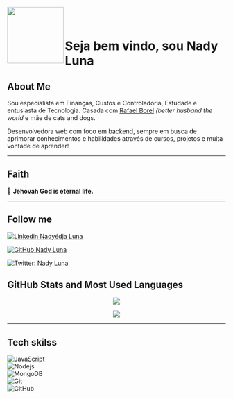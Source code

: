 <p>
    <img src="https://media.giphy.com/media/ule4vhcY1xEKQ/giphy.gif" width="130px" align="left"> 
    <br> </br>
</p>

# Seja bem vindo, sou Nady Luna 

## About Me 

Sou especialista em Finanças, Custos e Controladoria, Estudade e entusiasta de Tecnologia.  Casada com [Rafael Borel](https://www.linkedin.com/in/rafaelborel/) _(better husband the world_ e mãe de cats and dogs.
  
Desenvolvedora web com foco em backend, sempre em busca de aprimorar conhecimentos e
habilidades através de cursos, projetos e muita vontade de aprender!

---
## Faith
 :raised_hands: **Jehovah God is eternal life.**</p>
___
## Follow me

[![Linkedin Nadyédja Luna](https://img.shields.io/badge/-LinkedIn-blue?style=flat-square&logo=Linkedin&logoColor=white&link=https://https://www.linkedin.com/in/nadyluna/)](https://www.linkedin.com/in/nadyluna/)

[![GitHub Nady Luna](https://img.shields.io/github/followers/NadyLuna?label=follow&style=social)](https://github.com/NadyLuna)

[![Twitter: Nady Luna](https://img.shields.io/twitter/follow/NadyKelayne?style=social)](https://twitter.com/NadyKelayne)
## GitHub Stats and Most Used Languages
<p align="center">
 <img align="center"src="https://github-readme-stats.vercel.app/api/?username=NadyLuna&hide=issues&theme=gruvbox&show_icons=true&hide_border=false&count_private=true&include_all_commits=true&line_height=24.5" />
 </p></p>
<p align="center">
 <img align="center"src="https://github-readme-stats.vercel.app/api/top-langs/?username=NadyLuna&layout=compact&theme=gruvbox&langs_count=10)](https://github.com/NadyLuna/github-readme-stats"/>

---
## Tech skilss
![JavaScript](https://img.shields.io/badge/-JavaScript-black?style=flat-square&logo=javascript)  
![Nodejs](https://img.shields.io/badge/NodeJs-339933.svg?logo=node.js&logoColor=white)  
![MongoDB](https://img.shields.io/badge/MongoDB-444444.svg?logo=mongoDB&logoColor=green)   
![Git](https://img.shields.io/badge/-Git-black?style=flat-square&logo=git)  
![GitHub](https://img.shields.io/badge/-GitHub-181717?style=flat-square&logo=github)
